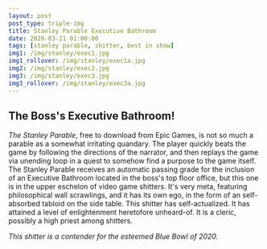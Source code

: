 ```yaml
---
layout: post
post_type: triple-img
title: Stanley Parable Executive Bathroom
date: 2020-03-21 01:00:00
tags: [stanley parable, shitter, best in show]
img1: /img/stanley/exec1.jpg
img1_rollover: /img/stanley/exec1a.jpg
img2: /img/stanley/exec2.jpg
img3: /img/stanley/exec3.jpg
img3_rollover: /img/stanley/exec3a.jpg
---
```

## The Boss's Executive Bathroom!

*The Stanley Parable*, free to download from Epic Games, is not so much a parable as a somewhat irritating quandary. The player quickly beats the game by following the directions of the narrator, and then replays the game via unending loop in a quest to somehow find a purpose to the game itself. The Stanley Parable receives an automatic passing grade for the inclusion of an Executive Bathroom located in the boss's top floor office, but this one is in the upper eschelon of video game shitters. It's very meta, featuring philosophical wall scrawlings, and it has its own ego, in the form of an self-absorbed tabloid on the side table. This shitter has self-actualized. It has attained a level of enlightenment heretofore unheard-of. It is a cleric, possibly a high priest among shitters. 

*This shitter is a contender for the esteemed Blue Bowl of 2020.*
